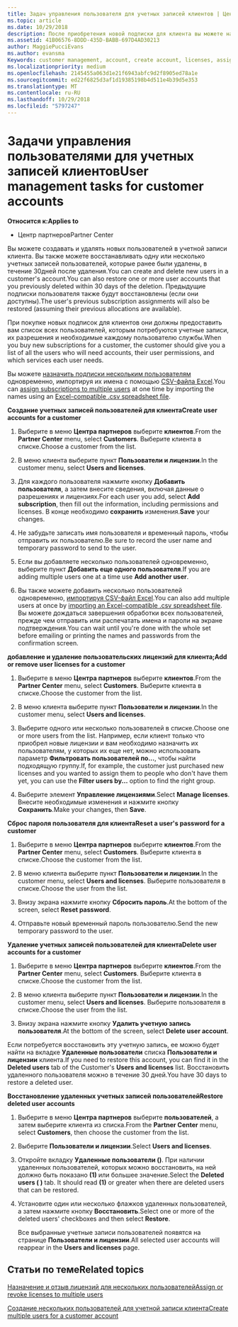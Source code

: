```yaml
---
title: Задач управления пользователя для учетных записей клиентов | Центр партнеров
ms.topic: article
ms.date: 10/29/2018
description: После приобретения новой подписки для клиента вы можете назначать лицензии определенным пользователям.
ms.assetid: 41B06576-8DDD-435D-BABB-697D4AD30213
author: MaggiePucciEvans
ms.author: evansma
Keywords: customer management, account, create account, licenses, assign license, user management, password, reset password, change password
ms.localizationpriority: medium
ms.openlocfilehash: 2145455a063d1e21f6943abfc9d2f8905ed78a1e
ms.sourcegitcommit: ed22f6825d3af1d19385198b4d511e4b39d5e353
ms.translationtype: MT
ms.contentlocale: ru-RU
ms.lasthandoff: 10/29/2018
ms.locfileid: "5797247"
---
```

# <a name="user-management-tasks-for-customer-accounts"></a><span data-ttu-id="57738-103">Задачи управления пользователями для учетных записей клиентов</span><span class="sxs-lookup"><span data-stu-id="57738-103">User management tasks for customer accounts</span></span>

**<span data-ttu-id="57738-104">Относится к:</span><span class="sxs-lookup"><span data-stu-id="57738-104">Applies to</span></span>**

-  <span data-ttu-id="57738-105">Центр партнеров</span><span class="sxs-lookup"><span data-stu-id="57738-105">Partner Center</span></span>



<span data-ttu-id="57738-106">Вы можете создавать и удалять новых пользователей в учетной записи клиента. Вы также можете восстанавливать одну или несколько учетных записей пользователей, которые ранее были удалены, в течение 30дней после удаления.</span><span class="sxs-lookup"><span data-stu-id="57738-106">You can create and delete new users in a customer's account.You can also restore one or more user accounts that you previously deleted within 30 days of the deletion.</span></span> <span data-ttu-id="57738-107">Предыдущие подписки пользователя также будут восстановлены (если они доступны).</span><span class="sxs-lookup"><span data-stu-id="57738-107">The user's previous subscription assignments will also be restored (assuming their previous allocations are available).</span></span>

<span data-ttu-id="57738-108">При покупке новых подписок для клиентов они должны предоставить вам список всех пользователей, которым потребуются учетные записи, их разрешения и необходимые каждому пользователю службы.</span><span class="sxs-lookup"><span data-stu-id="57738-108">When you buy new subscriptions for a customer,  the customer should give you a list of all the users who will need accounts, their user permissions, and which services each user needs.</span></span>  

<span data-ttu-id="57738-109">Вы можете [назначить подписки нескольким пользователям](bulk-license-provisioning-for-multiple-users.md) одновременно, импортируя их имена с помощью [CSV-файла Excel](adding-multiple-users-to-a-customer-account.md).</span><span class="sxs-lookup"><span data-stu-id="57738-109">You can [assign subscriptions to multiple users](bulk-license-provisioning-for-multiple-users.md) at one time by importing the names using an [Excel-compatible .csv spreadsheet file](adding-multiple-users-to-a-customer-account.md).</span></span>

<a href="" id="createuseraccounts"></a>
<span data-ttu-id="57738-110">**Создание учетных записей пользователей для клиента**</span><span class="sxs-lookup"><span data-stu-id="57738-110">**Create user accounts for a customer**</span></span>

1.  <span data-ttu-id="57738-111">Выберите в меню **Центра партнеров** выберите **клиентов**.</span><span class="sxs-lookup"><span data-stu-id="57738-111">From the **Partner Center** menu, select **Customers**.</span></span> <span data-ttu-id="57738-112">Выберите клиента в списке.</span><span class="sxs-lookup"><span data-stu-id="57738-112">Choose a customer from the list.</span></span>

2.  <span data-ttu-id="57738-113">В меню клиента выберите пункт **Пользователи и лицензии**.</span><span class="sxs-lookup"><span data-stu-id="57738-113">In the customer menu, select **Users and licenses**.</span></span>

3.  <span data-ttu-id="57738-114">Для каждого пользователя нажмите кнопку **Добавить пользователя**, а затем внесите сведения, включая данные о разрешениях и лицензиях.</span><span class="sxs-lookup"><span data-stu-id="57738-114">For each user you add, select **Add subscription**, then fill out the information, including permissions and licenses.</span></span> <span data-ttu-id="57738-115">В конце необходимо **сохранить** изменения.</span><span class="sxs-lookup"><span data-stu-id="57738-115">**Save** your changes.</span></span>

4.  <span data-ttu-id="57738-116">Не забудьте записать имя пользователя и временный пароль, чтобы отправить их пользователю.</span><span class="sxs-lookup"><span data-stu-id="57738-116">Be sure to record the user name and temporary password to send to the user.</span></span> 

5.  <span data-ttu-id="57738-117">Если вы добавляете несколько пользователей одновременно, выберите пункт **Добавить еще одного пользователя**.</span><span class="sxs-lookup"><span data-stu-id="57738-117">If you are adding multiple users one at a time use **Add another user**.</span></span> 

6. <span data-ttu-id="57738-118">Вы также можете добавить несколько пользователей одновременно, [импортируя CSV-файл Excel](adding-multiple-users-to-a-customer-account.md).</span><span class="sxs-lookup"><span data-stu-id="57738-118">You can also add multiple users at once by [importing an Excel-compatible .csv spreadsheet file](adding-multiple-users-to-a-customer-account.md).</span></span> <span data-ttu-id="57738-119">Вы можете дождаться завершения обработки всех пользователей, прежде чем отправить или распечатать имена и пароли на экране подтверждения.</span><span class="sxs-lookup"><span data-stu-id="57738-119">You can wait until you're done with the whole set before emailing or printing the names and passwords from the confirmation screen.</span></span>

<a href="" id="userlicensing"></a>
<span data-ttu-id="57738-120">**добавление и удаление пользовательских лицензий для клиента;**</span><span class="sxs-lookup"><span data-stu-id="57738-120">**Add or remove user licenses for a customer**</span></span>

1.  <span data-ttu-id="57738-121">Выберите в меню **Центра партнеров** выберите **клиентов**.</span><span class="sxs-lookup"><span data-stu-id="57738-121">From the **Partner Center** menu, select **Customers**.</span></span> <span data-ttu-id="57738-122">Выберите клиента в списке.</span><span class="sxs-lookup"><span data-stu-id="57738-122">Choose the customer from the list.</span></span>

2.  <span data-ttu-id="57738-123">В меню клиента выберите пункт **Пользователи и лицензии**.</span><span class="sxs-lookup"><span data-stu-id="57738-123">In the customer menu, select **Users and licenses**.</span></span>

3.  <span data-ttu-id="57738-124">Выберите одного или несколько пользователей в списке.</span><span class="sxs-lookup"><span data-stu-id="57738-124">Choose one or more users from the list.</span></span> <span data-ttu-id="57738-125">Например, если клиент только что приобрел новые лицензии и вам необходимо назначить их пользователям, у которых их еще нет, можно использовать параметр **Фильтровать пользователей по...**, чтобы найти подходящую группу.</span><span class="sxs-lookup"><span data-stu-id="57738-125">If, for example, the customer just purchased new licenses and you wanted to assign them to people who don't have them yet, you can use the **Filter users by...** option to find the right group.</span></span>

4.  <span data-ttu-id="57738-126">Выберите элемент **Управление лицензиями**.</span><span class="sxs-lookup"><span data-stu-id="57738-126">Select **Manage licenses**.</span></span> <span data-ttu-id="57738-127">Внесите необходимые изменения и нажмите кнопку **Сохранить**.</span><span class="sxs-lookup"><span data-stu-id="57738-127">Make your changes, then **Save**.</span></span>

<a href="" id="resetpassword"></a>
<span data-ttu-id="57738-128">**Сброс пароля пользователя для клиента**</span><span class="sxs-lookup"><span data-stu-id="57738-128">**Reset a user's password for a customer**</span></span>

1.  <span data-ttu-id="57738-129">Выберите в меню **Центра партнеров** выберите **клиентов**.</span><span class="sxs-lookup"><span data-stu-id="57738-129">From the **Partner Center** menu, select **Customers**.</span></span> <span data-ttu-id="57738-130">Выберите клиента в списке.</span><span class="sxs-lookup"><span data-stu-id="57738-130">Choose the customer from the list.</span></span>

2.  <span data-ttu-id="57738-131">В меню клиента выберите пункт **Пользователи и лицензии**.</span><span class="sxs-lookup"><span data-stu-id="57738-131">In the customer menu, select **Users and licenses**.</span></span> <span data-ttu-id="57738-132">Выберите пользователя в списке.</span><span class="sxs-lookup"><span data-stu-id="57738-132">Choose the user from the list.</span></span>

3.  <span data-ttu-id="57738-133">Внизу экрана нажмите кнопку **Сбросить пароль**.</span><span class="sxs-lookup"><span data-stu-id="57738-133">At the bottom of the screen, select **Reset password**.</span></span> 

4.  <span data-ttu-id="57738-134">Отправьте новый временный пароль пользователю.</span><span class="sxs-lookup"><span data-stu-id="57738-134">Send the new temporary password to the user.</span></span>

<a href="" id="deleteuseraccounts"></a>
<span data-ttu-id="57738-135">**Удаление учетных записей пользователей для клиента**</span><span class="sxs-lookup"><span data-stu-id="57738-135">**Delete user accounts for a customer**</span></span>

1.  <span data-ttu-id="57738-136">Выберите в меню **Центра партнеров** выберите **клиентов**.</span><span class="sxs-lookup"><span data-stu-id="57738-136">From the **Partner Center** menu, select **Customers**.</span></span> <span data-ttu-id="57738-137">Выберите клиента в списке.</span><span class="sxs-lookup"><span data-stu-id="57738-137">Choose the customer from the list.</span></span>

2.  <span data-ttu-id="57738-138">В меню клиента выберите пункт **Пользователи и лицензии**.</span><span class="sxs-lookup"><span data-stu-id="57738-138">In the customer menu, select **Users and licenses**.</span></span> <span data-ttu-id="57738-139">Выберите пользователя в списке.</span><span class="sxs-lookup"><span data-stu-id="57738-139">Choose the user from the list.</span></span>

3.  <span data-ttu-id="57738-140">Внизу экрана нажмите кнопку **Удалить учетную запись пользователя**.</span><span class="sxs-lookup"><span data-stu-id="57738-140">At the bottom of the screen, select **Delete user account**.</span></span>

<span data-ttu-id="57738-141">Если потребуется восстановить эту учетную запись, ее можно будет найти на вкладке **Удаленные пользователи** списка **Пользователи и лицензии** клиента.</span><span class="sxs-lookup"><span data-stu-id="57738-141">If you need to restore this account, you can find it in the **Deleted users** tab of the Customer's **Users and licenses** list.</span></span> <span data-ttu-id="57738-142">Восстановить удаленного пользователя можно в течение 30 дней.</span><span class="sxs-lookup"><span data-stu-id="57738-142">You have 30 days to restore a deleted user.</span></span>

<a href="" id="restoreuseraccounts"></a>
<span data-ttu-id="57738-143">**Восстановление удаленных учетных записей пользователей**</span><span class="sxs-lookup"><span data-stu-id="57738-143">**Restore deleted user accounts**</span></span>

1.  <span data-ttu-id="57738-144">Выберите в меню **Центра партнеров** выберите **пользователей**, а затем выберите клиента из списка.</span><span class="sxs-lookup"><span data-stu-id="57738-144">From the **Partner Center** menu, select **Customers**, then choose the customer from the list.</span></span>

2.  <span data-ttu-id="57738-145">Выберите **Пользователи и лицензии**.</span><span class="sxs-lookup"><span data-stu-id="57738-145">Select **Users and licenses**.</span></span>

3.  <span data-ttu-id="57738-146">Откройте вкладку **Удаленные пользователи ()**. При наличии удаленных пользователей, которых можно восстановить, на ней должно быть показано **(1)** или большее значение.</span><span class="sxs-lookup"><span data-stu-id="57738-146">Select the **Deleted users ( )** tab. It should read **(1)** or greater when there are deleted users that can be restored.</span></span>

4.  <span data-ttu-id="57738-147">Установите один или несколько флажков удаленных пользователей, а затем нажмите кнопку **Восстановить**.</span><span class="sxs-lookup"><span data-stu-id="57738-147">Select one or more of the deleted users' checkboxes and then select **Restore**.</span></span>

    <span data-ttu-id="57738-148">Все выбранные учетные записи пользователей появятся на странице **Пользователи и лицензии**.</span><span class="sxs-lookup"><span data-stu-id="57738-148">All selected user accounts will reappear in the **Users and licenses** page.</span></span>

## <a name="related-topics"></a><span data-ttu-id="57738-149">Статьи по теме</span><span class="sxs-lookup"><span data-stu-id="57738-149">Related topics</span></span>


[<span data-ttu-id="57738-150">Назначение и отзыв лицензий для нескольких пользователей</span><span class="sxs-lookup"><span data-stu-id="57738-150">Assign or revoke licenses to multiple users</span></span>](bulk-license-provisioning-for-multiple-users.md)

[<span data-ttu-id="57738-151">Создание нескольких пользователей для учетной записи клиента</span><span class="sxs-lookup"><span data-stu-id="57738-151">Create multiple users for a customer account</span></span>](adding-multiple-users-to-a-customer-account.md)

 

 



